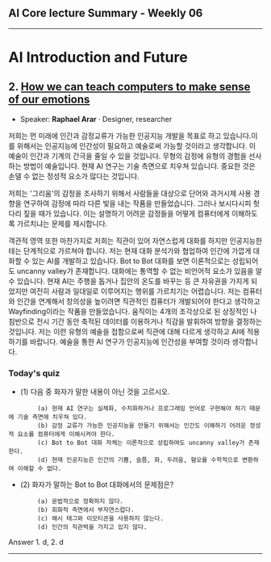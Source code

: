 ## AI Core lecture Summary - Weekly 06
***
# AI Introduction and Future

## 2. [How we can teach computers to make sense of our emotions](https://www.youtube.com/watch?v=hs-YuHv0vUk)  
- Speaker: __Raphael Arar__ · Designer, researcher

저희는 먼 미래에 인간과 감정교류가 가능한 인공지능 개발을 목표로 하고 있습니다.이를 위해서는 인공지능에 인간성이 필요하고 예술로써 가능할 것이라고 생각합니다. 이 예술이 인간과 기계의 간극을 줄일 수 있을 것입니다.
무형의 감정에 유형의 경험을 선사하는 방법이 예술입니다.
현재 AI 연구는 기술 측면으로 치우쳐 있습니다. 중요한 것은 손댈 수 없는 정성적 요소가 많다는 것입니다.

저희는 '그리움'의 감정을 조사하기 위해서 사람들을 대상으로 단어와 과거시제 사용 경향을 연구하여 감정에 따라 다른 빛을 내는 작품을 만들었습니다.
그러나 보시다시피 헛다리 짚을 때가 있습니다.
이는 설명하기 어려운 감정들을 어떻게 컴퓨터에게 이해하도록 가르치냐는 문제를 제시합니다.

객관적 영역 또한 마찬가지로 저희는 직관이 있어 자연스럽게 대화를 하지만
인공지능한테는 단계적으로 가르쳐야 합니다. 저는 현재 대화 분석가와 협업하여 인간에 가깝게 대화할 수 있는 AI를 개발하고 있습니다. Bot to Bot 대화를 보면 이론적으로는 성립되어도 uncanny valley가 존재합니다. 대화에는 통역할 수 없는 비언어적 요소가 있음을 알 수 있습니다.
현재 AI는 주행을 돕거나 집안의 온도를 바꾸는 등 큰 자유권을 가지게 되었지만 여전히 사람과 일대일로 이루어지는 행위를 가르치기는 어렵습니다. 저는 컴퓨터와 인간을 연계해서 창의성을 높이려면 직관적인 컴퓨터가 개발되어야 한다고 생각하고 Wayfinding이라는 작품을 만들었습니다. 움직이는 4개의 조각상으로 된 상징적인 나침반으로
전시 기간 동안 축적된 데이터를 이용하거나 직감을 발휘하여 방향을 결정하는 것입니다. 저는 이런 유형의 예술을 접함으로써 직관에 대해 다르게 생각하고 AI에 적용하기를 바랍니다. 예술을 통한 AI 연구가 인공지능에 인간성을 부여할 것이라 생각합니다.

### Today's quiz
- (1) 다음 중 화자가 말한 내용이 아닌 것을 고르시오.
```
        (a) 현재 AI 연구는 실체화, 수치화하거나 프로그래밍 언어로 구현해야 하기 때문에 기술 측면에 치우쳐 있다.
        (b) 감정 교류가 가능한 인공지능을 만들기 위해서는 인간도 이해하기 어려운 정성적 요소를 컴퓨터에게 이해시켜야 한다.
        (c) Bot to Bot 대화 자체는 이론적으로 성립하여도 uncanny valley가 존재한다.
        (d) 현재 인공지능은 인간의 기쁨, 슬픔, 화, 두려움, 혐오를 수학적으로 변환하여 이해할 수 없다.
```
- (2) 화자가 말하는 Bot to Bot 대화에서의 문제점은?
```
        (a) 문법적으로 정확하지 않다.
        (b) 회화적 측면에서 부자연스럽다.
        (c) 해시 태그와 이모티콘을 사용하지 않는다.
        (d) 인간의 직관력을 가지고 있지 않다.
```
Answer 1. d, 2. d


***
